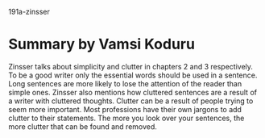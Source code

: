 191a-zinsser

Summary by Vamsi Koduru
============
Zinsser talks about simplicity and clutter in chapters 2 and 3 respectively. To be a good writer only the essential words should be used in a sentence. Long sentences are more likely to lose the attention of the reader than simple ones. Zinsser also mentions how cluttered sentences are a result of a writer with cluttered thoughts. Clutter can be a result of people trying to seem more important. Most professions have their own jargons to add clutter to their statements. The more you look over your sentences, the more clutter that can be found and removed. 
